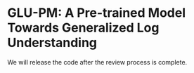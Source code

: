 # GLU-PM: A Pre-trained Model Towards Generalized Log Understanding

We will release the code after the review process is complete.
